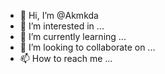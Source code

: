 - 👋 Hi, I’m @Akmkda
- 👀 I’m interested in ...
- 🌱 I’m currently learning ...
- 💞️ I’m looking to collaborate on ...
- 📫 How to reach me ...

<!---
Akmkda/Akmkda is a ✨ special ✨ repository because its `README.md` (this file) appears on your GitHub profile.
You can click the Preview link to take a look at your changes.
--->
